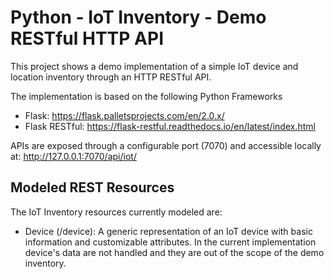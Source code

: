 # Python - IoT Inventory - Demo RESTful HTTP API

This project shows a demo implementation of a simple IoT device and location inventory through 
an HTTP RESTful API.

The implementation is based on the following Python Frameworks 

- Flask: https://flask.palletsprojects.com/en/2.0.x/
- Flask RESTful: https://flask-restful.readthedocs.io/en/latest/index.html

APIs are exposed through a configurable port (7070) and accessible locally at: http://127.0.0.1:7070/api/iot/

## Modeled REST Resources

The IoT Inventory resources currently modeled are:

- Device (/device): A generic representation of an IoT device with basic information and customizable attributes. 
In the current implementation device's data are not handled and they are out of the scope of the demo inventory.
